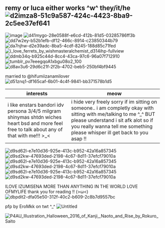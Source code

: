 ## remy or luca either works ^w^ they/it/he ![d2imza8-51c9a587-424c-4423-8ba9-2c5ee37ef641](https://github.com/izumisenalover/izumisenalover/assets/129478709/8c0f9769-1586-4ab9-9620-ea86a14f5a3f)

![image](https://github.com/izumisenalover/izumisenalover/assets/129478709/5a2bc6ca-b720-41f3-a62b-40fdb8a7f4a4) ![d41mygo-28e0588f-e6cd-412b-81d5-03285786ff3b](https://github.com/izumisenalover/izumisenalover/assets/129478709/8d9b2703-3930-4281-a81b-34572afb694d)
![dd7w2ey-b52b1efb-df12-466c-8914-c23850344b79](https://github.com/izumisenalover/izumisenalover/assets/129478709/0e140a8d-0ca5-47e1-a238-d0baf86c2b15) ![da7njhw-d2e39adc-8ba5-4cdf-8245-188d85c71fed](https://github.com/izumisenalover/izumisenalover/assets/129478709/028f423a-f95f-4a96-afdd-c08a974ed612) ![i_love_ferrets_by_wishmasteralchemist_d314ihp-fullview](https://github.com/izumisenalover/izumisenalover/assets/129478709/2a0de3db-9bf8-4ae1-b5ad-d63df3700732) ![ddmb34q-b925c44d-8cc4-43ca-97c6-96a07f712910](https://github.com/izumisenalover/izumisenalover/assets/129478709/7e499c28-dc19-425c-91ed-b816d14da015) ![tumblr_pv7eeegqoA1xbgu08o2_100](https://github.com/izumisenalover/izumisenalover/assets/129478709/98baa252-cfe3-41b8-ad9e-833044943d0e) ![d8av3u6-29d6c21f-2f2b-4702-beb5-250bf4bf9445](https://github.com/izumisenalover/izumisenalover/assets/129478709/57589787-5d96-43d0-a4bd-e11fda3114af)








married to @hifumiizanamilover ![d51znq1-df165caf-6b01-4c4f-9841-bb371578b1d5](https://github.com/izumisenalover/izumisenalover/assets/129478709/9f5b2a90-0dd7-4754-b0e0-a8a8d65839ef)


| interests    | meow |
| ----------- | ----------- | 
|i like enstars bandori idv persona 3/4/5 milgram shinymas shtdn wiches heart bsd and more feel free to talk about any of that with me!!! >_< | i hide very freely sorry if im sitting on someone.. i am completly okay with sitting with me/talking to me ^_^ BUT please understand i sit afk alot so if you really wanna tell me something please whisper ill get back to you asap !! |


![d9sd62l-e7e10d36-925e-413c-b952-42a16a857345](https://github.com/izumisenalover/izumisenalover/assets/129478709/6021bfdc-4c94-4b76-95aa-fec223c819b1)
![d9sd2kw-47693ded-2198-4c67-8d11-37efcf79010a](https://github.com/izumisenalover/izumisenalover/assets/129478709/8802c263-1bae-4367-b2da-39177674ccf8)![d9sd62l-e7e10d36-925e-413c-b952-42a16a857345](https://github.com/izumisenalover/izumisenalover/assets/129478709/6021bfdc-4c94-4b76-95aa-fec223c819b1)
![d9sd2kw-47693ded-2198-4c67-8d11-37efcf79010a](https://github.com/izumisenalover/izumisenalover/assets/129478709/8802c263-1bae-4367-b2da-39177674ccf8)![d9sd62l-e7e10d36-925e-413c-b952-42a16a857345](https://github.com/izumisenalover/izumisenalover/assets/129478709/6021bfdc-4c94-4b76-95aa-fec223c819b1)
![d9sd2kw-47693ded-2198-4c67-8d11-37efcf79010a](https://github.com/izumisenalover/izumisenalover/assets/129478709/8802c263-1bae-4367-b2da-39177674ccf8)

ILOVE IZUMISENA MORE THAN ANYTHING IN THE WORLD LOVE OFMYLIFE thank you for reading !! (>ω<)
![dbpdit2-dfa05e50-312f-40c2-b609-2c8b7d9557bc](https://github.com/izumisenalover/izumisenalover/assets/129478709/0bef4345-d283-430f-8b01-945becd9f137)



pfp by EroMkk on twt ^_^ ![Untitled](https://github.com/izumisenalover/izumisenalover/assets/129478709/78fa63af-97ac-4108-94e4-62c036e1d431)

![P4AU_Illustration_Halloween_2016_of_Kanji,_Naoto_and_Rise_by_Rokuro_Saito](https://github.com/izumisenalover/izumisenalover/assets/129478709/f928403a-9897-4bf3-b52f-5ef3e725be36)

